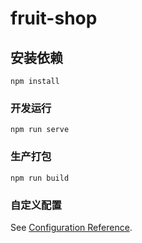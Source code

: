 # fruit-shop

## 安装依赖
```
npm install
```

### 开发运行
```
npm run serve
```

### 生产打包
```
npm run build
```

### 自定义配置
See [Configuration Reference](https://cli.vuejs.org/config/).
